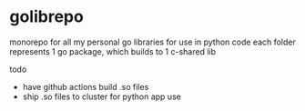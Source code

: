 # golibrepo

monorepo for all my personal go libraries for use in python code
each folder represents 1 go package, which builds to 1 c-shared lib

todo
- have github actions build .so files
- ship .so files to cluster for python app use

